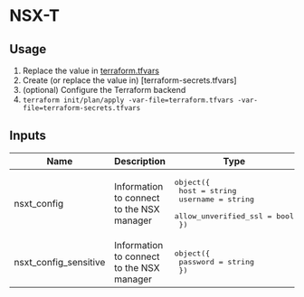 # NSX-T

## Usage

1. Replace the value in [terraform.tfvars](./terraform.tfvars)
1. Create (or replace the value in) [terraform-secrets.tfvars]
1. (optional) Configure the Terraform backend
1. `terraform init/plan/apply -var-file=terraform.tfvars -var-file=terraform-secrets.tfvars`

<!-- BEGIN_TF_DOCS -->
<!-- This section will be overridden by terraform-docs. Do not change it.-->
## Inputs

| Name | Description | Type | Default | Required |
|------|-------------|------|---------|:--------:|
| nsxt\_config | Information to connect to the NSX manager | <pre>object({<br>    host                 = string<br>    username             = string<br>    allow_unverified_ssl = bool<br>  })</pre> | n/a | yes |
| nsxt\_config\_sensitive | Information to connect to the NSX manager | <pre>object({<br>    password = string<br>  })</pre> | n/a | yes |
<!-- END_TF_DOCS -->